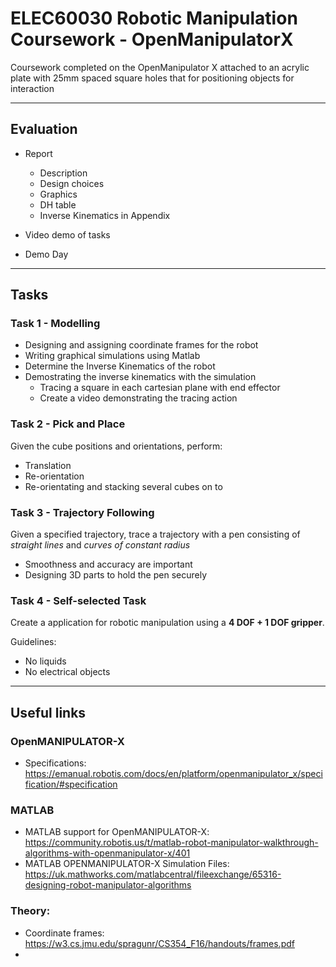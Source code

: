 # ELEC60030 Robotic Manipulation Coursework - OpenManipulatorX

Coursework completed on the OpenManipulator X attached to an acrylic plate with 25mm spaced square holes that for positioning objects for interaction

----

## Evaluation

- Report 
  - Description 
  - Design choices 
  - Graphics 
  - DH table 
  - Inverse Kinematics in Appendix 

- Video demo of tasks
- Demo Day 

---- 

## Tasks 

### Task 1 - Modelling 

- Designing and assigning coordinate frames for the robot
- Writing graphical simulations using Matlab 
- Determine the Inverse Kinematics of the robot 
- Demostrating the inverse kinematics with the simulation 
  - Tracing a square in each cartesian plane with end effector 
  - Create a video demonstrating the tracing action 

### Task 2 - Pick and Place

Given the cube positions and orientations, perform:
- Translation 
- Re-orientation 
- Re-orientating and stacking several cubes on to

### Task 3 - Trajectory Following 

Given a specified trajectory, trace a trajectory with a pen consisting of *straight lines* and *curves of constant radius* 
- Smoothness and accuracy are important 
- Designing 3D parts to hold the pen securely 

### Task 4 - Self-selected Task 

Create a application for robotic manipulation using a **4 DOF + 1 DOF gripper**.

Guidelines:
- No liquids 
- No electrical objects 

---- 

## Useful links 

### OpenMANIPULATOR-X
- Specifications: https://emanual.robotis.com/docs/en/platform/openmanipulator_x/specification/#specification

### MATLAB 
- MATLAB support for OpenMANIPULATOR-X: https://community.robotis.us/t/matlab-robot-manipulator-walkthrough-algorithms-with-openmanipulator-x/401
- MATLAB OPENMANIPULATOR-X Simulation Files: https://uk.mathworks.com/matlabcentral/fileexchange/65316-designing-robot-manipulator-algorithms 

### Theory:
- Coordinate frames: https://w3.cs.jmu.edu/spragunr/CS354_F16/handouts/frames.pdf
- 